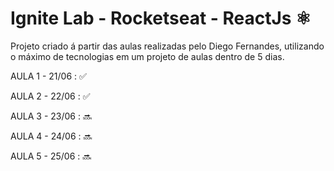 # Ignite Lab - Rocketseat - ReactJs :atom_symbol:

Projeto criado á partir das aulas realizadas pelo Diego Fernandes, utilizando o máximo de tecnologias em um projeto de aulas dentro de 5 dias.



AULA 1 - 21/06 : :white_check_mark:

AULA 2  - 22/06 : :white_check_mark:

AULA 3 - 23/06 : :soon:

AULA 4 - 24/06 : :soon:

AULA 5 - 25/06 : :soon:



 





